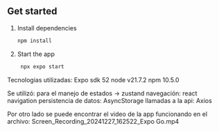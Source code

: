 
## Get started

1. Install dependencies

   ```bash
   npm install
   ```

2. Start the app

   ```bash
    npx expo start
   ```

Tecnologias utilizadas:
Expo sdk 52
node v21.7.2
npm 10.5.0

Se utilizó:
   para el manejo de estados -> zustand
   navegación: react navigation
   persistencia de datos: AsyncStorage
   llamadas a la api: Axios

Por otro lado se puede encontrar el video de la app funcionando en el archivo: 
Screen_Recording_20241227_162522_Expo Go.mp4

   
